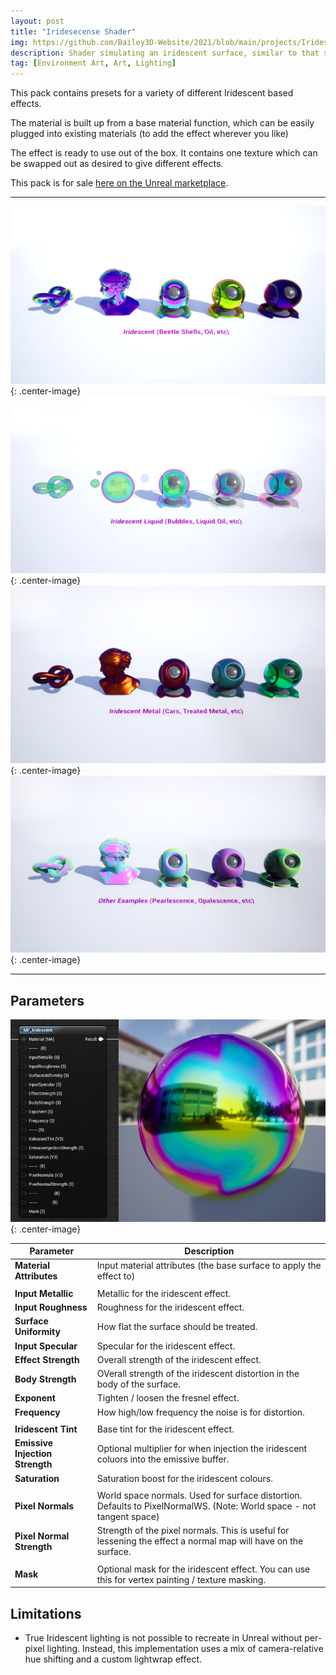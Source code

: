 ```yaml
---
layout: post
title: "Iridesecense Shader"
img: https://github.com/Bailey3D-Website/2021/blob/main/projects/Iridescent/thumb.png?raw=true
description: Shader simulating an iridescent surface, similar to that seen in Oil and Beetle shells.
tag: [Environment Art, Art, Lighting]
---
```


This pack contains presets for a variety of different Iridescent based effects.

The material is built up from a base material function, which can be easily plugged into existing materials (to add the effect wherever you like)

The effect is ready to use out of the box. It contains one texture which can be swapped out as desired to give different effects.

This pack is for sale [here on the Unreal marketplace](https://www.unrealengine.com/marketplace/en-US/product/8e02316d70ea4ec0ba4b332980cfa5ce).

------

![Image](https://github.com/Bailey3D-Website/2021/blob/main/projects/Iridescent/img_01.png?raw=true){: .center-image}
![Image](https://github.com/Bailey3D-Website/2021/blob/main/projects/Iridescent/img_02.png?raw=true){: .center-image}
![Image](https://github.com/Bailey3D-Website/2021/blob/main/projects/Iridescent/img_03.png?raw=true){: .center-image}
![Image](https://github.com/Bailey3D-Website/2021/blob/main/projects/Iridescent/img_04.png?raw=true){: .center-image}

------


## Parameters

![Image](https://github.com/Bailey3D-Website/2021/blob/main/projects/Iridescent/parameters.png?raw=true){: .center-image}

| Parameter | Description |
| --- | --- |
| <b>Material Attributes</b> | Input material attributes (the base surface to apply the effect to) |
|||
| <b>Input Metallic</b> | Metallic for the iridescent effect. |
| <b>Input Roughness</b> | Roughness for the iridescent effect. |
| <b>Surface Uniformity</b> | How flat the surface should be treated. |
| <b>Input Specular</b> | Specular for the iridescent effect.  |
| <b>Effect Strength</b> | Overall strength of the iridescent effect. |
| <b>Body Strength</b> | OVerall strength of the iridescent distortion in the body of the surface. |
| <b>Exponent</b> | Tighten / loosen the fresnel effect. |
| <b>Frequency</b> | How high/low frequency the noise is for distortion. |
|||
| <b>Iridescent Tint</b> | Base tint for the iridescent effect. |
| <b>Emissive Injection Strength</b> | Optional multiplier for when injection the iridescent coluors into the emissive buffer. |
| <b>Saturation</b> | Saturation boost for the iridescent colours. |
|||
| <b>Pixel Normals</b> | World space normals. Used for surface distortion. Defaults to PixelNormalWS. (Note: World space - not tangent space) |
| <b>Pixel Normal Strength</b> | Strength of the pixel normals. This is useful for lessening the effect a normal map will have on the surface. |
|||
| <b>Mask</b> | Optional mask for the iridescent effect. You can use this for vertex painting / texture masking. |


## Limitations

- True Iridescent lighting is not possible to recreate in Unreal without per-pixel lighting. Instead, this implementation uses a mix of camera-relative hue shifting and a custom lightwrap effect.
